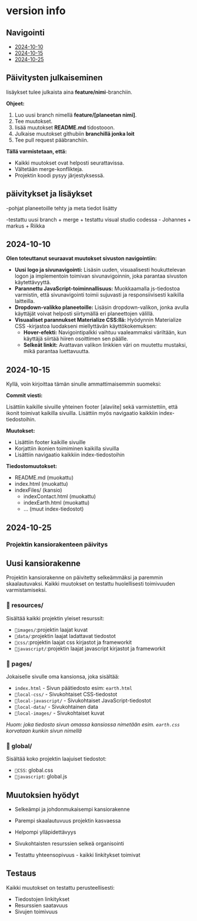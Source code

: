 # version info

## Navigointi

* [2024-10-10](#2024-10-10)
* [2024-10-15](#2024-10-15)
* [2024-10-25](#2024-10-25)

## Päivitysten julkaiseminen

lisäykset tulee julkaista aina **feature/nimi**-branchiin.

**Ohjeet:**

1. Luo uusi branch nimellä **feature/[planeetan nimi]**.
2. Tee muutokset.
3. lisää muutokset **README.md** tidostooon.
4. Julkaise muutokset githubiin **branchillä jonka loit**
5. Tee pull request pääbranchiin.

**Tällä varmistetaan, että:**

* Kaikki muutokset ovat helposti seurattavissa.
* Vältetään merge-konflikteja.
* Projektin koodi pysyy järjestyksessä.

## päivitykset ja lisäykset

-pohjat planeetoille tehty ja meta tiedot lisätty

-testattu uusi branch + merge + testattu visual studio codessa - Johannes + markus + Riikka

## 2024-10-10

**Olen toteuttanut seuraavat muutokset sivuston navigointiin:**

* **Uusi logo ja sivunavigointi:** Lisäsin uuden, visuaalisesti houkuttelevan logon ja implementoin toimivan sivunavigoinnin, joka parantaa sivuston käytettävyyttä.
* **Parannettu JavaScript-toiminnallisuus:** Muokkaamalla js-tiedostoa varmistin, että sivunavigointi toimii sujuvasti ja responsiivisesti kaikilla laitteilla.
* **Dropdown-valikko planeetoille:** Lisäsin dropdown-valikon, jonka avulla käyttäjät voivat helposti siirtymällä eri planeettojen välillä.
* **Visuaaliset parannukset Materialize CSS:llä:** Hyödynnin Materialize CSS -kirjastoa luodakseni miellyttävän käyttökokemuksen:
  * **Hover-efekti:** Navigointipalkki vaihtuu vaaleammaksi väriltään, kun käyttäjä siirtää hiiren osoittimen sen päälle.
  * **Selkeät linkit:** Avattavan valikon linkkien väri on muutettu mustaksi, mikä parantaa luettavuutta.

## 2024-10-15

Kyllä, voin kirjoittaa tämän sinulle ammattimaisemmin suomeksi:

**Commit viesti:**

Lisättiin kaikille sivuille yhteinen footer [alaviite] sekä varmistettiin, että ikonit toimivat kaikilla sivuilla. Lisättiin myös navigaatio kaikkiin index-tiedostoihin.

**Muutokset:**

* Lisättiin footer kaikille sivuille
* Korjattiin ikonien toimiminen kaikilla sivuilla
* Lisättiin navigaatio kaikkiin index-tiedostoihin

**Tiedostomuutokset:**

* README.md (muokattu)
* index.html (muokattu)
* indexFiles/ (kansio)
  * indexContact.html (muokattu)
  * indexEarth.html (muokattu)
  * ... (muut index-tiedostot)

## 2024-10-25

### Projektin kansiorakenteen päivitys

## Uusi kansiorakenne

Projektin kansiorakenne on päivitetty selkeämmäksi ja paremmin skaalautuvaksi. Kaikki muutokset on testattu huolellisesti toimivuuden varmistamiseksi.

### 📁 resources/

Sisältää kaikki projektin yleiset resurssit:

* `📁images/`:projektin laajat kuvat
* `📁data/`:projektin laajat ladattavat tiedostot
* `📁css/`:projektin laajat css kirjastot ja frameworkit
* `📁javascript/`:projektin laajat javascript kirjastot ja frameworkit

### 📁 pages/

Jokaiselle sivulle oma kansionsa, joka sisältää:

* `index.html` - Sivun päätiedosto esim: `earth.html`
* `📁local-css/` - Sivukohtaiset CSS-tiedostot
* `📁local-javascript/` - Sivukohtaiset JavaScript-tiedostot
* `📁local-data/` - Sivukohtainen data
* `📁local-images/` - Sivukohtaiset kuvat

*Huom: joka tiedosto sivun omassa kansiossa nimetään esim. `earth.css` korvataan kunkin sivun nimellä*

### 📁 global/

Sisältää koko projektin laajuiset tiedostot:

* `📁CSS`: global.css
* `📁javascript`: global.js

## Muutoksien hyödyt

* Selkeämpi ja johdonmukaisempi kansiorakenne

* Parempi skaalautuvuus projektin kasvaessa
* Helpompi ylläpidettävyys
* Sivukohtaisten resurssien selkeä organisointi
* Testattu yhteensopivuus - kaikki linkitykset toimivat

## Testaus

Kaikki muutokset on testattu perusteellisesti:

* Tiedostojen linkitykset
* Resurssien saatavuus
* Sivujen toimivuus
